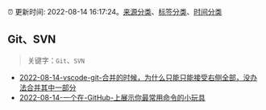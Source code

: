 :alarm_clock: 更新时间: 2022-08-14 16:17:24。[来源分类](../README.md)、[标签分类](../TAGS.md)、[时间分类](../TIMELINE.md)

## Git、SVN


> 关键字：`Git`、`SVN`



- [2022-08-14-vscode-git-合并的时候，为什么只能只能接受右侧全部，没办法合并其中一部分](https://www.v2ex.com/t/872825) 
- [2022-08-14-一个在-GitHub-上展示你最常用命令的小玩具](https://www.v2ex.com/t/872824) 